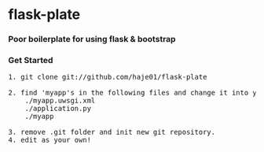 flask-plate
===========

### Poor boilerplate for using flask &amp; bootstrap

### Get Started
<pre>
1. git clone git://github.com/haje01/flask-plate

2. find 'myapp's in the following files and change it into your own app's name
    ./myapp.uwsgi.xml
    ./application.py
    ./myapp

3. remove .git folder and init new git repository.
4. edit as your own!
</pre>

